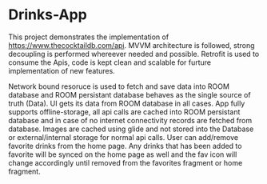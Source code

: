 # Drinks-App

This project demonstrates the implementation of https://www.thecocktaildb.com/api. MVVM architecture is followed, strong decoupling is performed whereever needed and possible. Retrofit is used to consume the Apis, code is kept clean and scalable for furture implementation of new features.

Network bound resoruce is used to fetch and save data into ROOM database and ROOM persistant database behaves as the single source of truth (Data). UI gets its data from ROOM database in all cases. App fully supports offline-storage, all api calls are cached into ROOM persistant database and in case of no internet connectivity records are fetched from database. Images are cached using glide and not stored into the Database or external/internal storage for normal api calls. User can add/remove favorite drinks from the home page. Any drinks that has been added to favorite will be synced on the home page as well and the fav icon will change accordingly until removed from the favorites fragment or home fragment.

